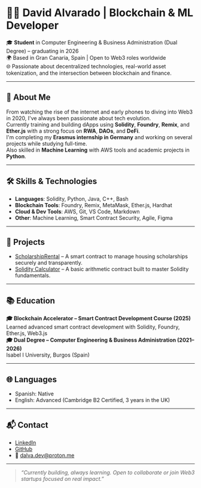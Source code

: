 # 👨‍💻 David Alvarado | Blockchain & ML Developer

🎓 **Student** in Computer Engineering & Business Administration (Dual Degree) – graduating in 2026  
🌍 Based in Gran Canaria, Spain | Open to Web3 roles worldwide  
🌐 Passionate about decentralized technologies, real-world asset tokenization, and the intersection between blockchain and finance.

---

## 🚀 About Me

From watching the rise of the internet and early phones to diving into Web3 in 2020, I've always been passionate about tech evolution.  
Currently training and building dApps using **Solidity**, **Foundry**, **Remix**, and **Ether.js** with a strong focus on **RWA**, **DAOs**, and **DeFi**.  
I'm completing my **Erasmus internship in Germany** and working on several projects while studying full-time.  
Also skilled in **Machine Learning** with AWS tools and academic projects in **Python**.

---

## 🛠️ Skills & Technologies

- **Languages**: Solidity, Python, Java, C++, Bash
- **Blockchain Tools**: Foundry, Remix, MetaMask, Ether.js, Hardhat
- **Cloud & Dev Tools**: AWS, Git, VS Code, Markdown
- **Other**: Machine Learning, Smart Contract Security, Agile, Figma

---

## 🔗 Projects

- [ScholarshipRental](https://github.com/dalva-code/ScholarshipRental) – A smart contract to manage housing scholarships securely and transparently.
- [Solidity Calculator](https://github.com/dalva-code/solidity-calculator) – A basic arithmetic contract built to master Solidity fundamentals.

---

## 📚 Education

**🎓 Blockchain Accelerator – Smart Contract Development Course (2025)**  
Learned advanced smart contract development with Solidity, Foundry, Ether.js, Web3.js  
**🎓 Dual Degree – Computer Engineering & Business Administration (2021–2026)**  
Isabel I University, Burgos (Spain)

---

## 🌐 Languages

- Spanish: Native  
- English: Advanced (Cambridge B2 Certified, 3 years in the UK)

---

## 📬 Contact

- [LinkedIn](https://www.linkedin.com/in/david-esteban-correa-alvarado-5140a1232/)  
- [GitHub](https://github.com/dalva-code)  
- 📧 dalva.dev@proton.me  

---

> _“Currently building, always learning. Open to collaborate or join Web3 startups focused on real impact.”_

